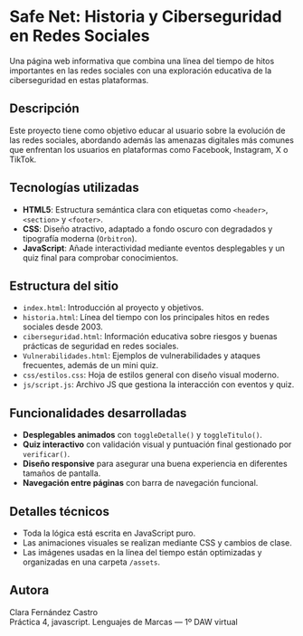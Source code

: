 # Safe Net: Historia y Ciberseguridad en Redes Sociales

Una página web informativa que combina una línea del tiempo de hitos importantes en las redes sociales con una exploración educativa de la ciberseguridad en estas plataformas.

##  Descripción

Este proyecto tiene como objetivo educar al usuario sobre la evolución de las redes sociales, abordando además las amenazas digitales más comunes que enfrentan los usuarios en plataformas como Facebook, Instagram, X o TikTok.

##  Tecnologías utilizadas

- **HTML5**: Estructura semántica clara con etiquetas como `<header>`, `<section>` y `<footer>`.
- **CSS**: Diseño atractivo, adaptado a fondo oscuro con degradados y tipografía moderna (`Orbitron`).
- **JavaScript**: Añade interactividad mediante eventos desplegables y un quiz final para comprobar conocimientos.

##  Estructura del sitio

- `index.html`: Introducción al proyecto y objetivos.
- `historia.html`: Línea del tiempo con los principales hitos en redes sociales desde 2003.
- `ciberseguridad.html`: Información educativa sobre riesgos y buenas prácticas de seguridad en redes sociales.
- `Vulnerabilidades.html`: Ejemplos de vulnerabilidades y ataques frecuentes, además de un mini quiz.
- `css/estilos.css`: Hoja de estilos general con diseño visual moderno.
- `js/script.js`: Archivo JS que gestiona la interacción con eventos y quiz.

##  Funcionalidades desarrolladas

- **Desplegables animados** con `toggleDetalle()` y `toggleTitulo()`.
- **Quiz interactivo** con validación visual y puntuación final gestionado por `verificar()`.
- **Diseño responsive** para asegurar una buena experiencia en diferentes tamaños de pantalla.
- **Navegación entre páginas** con barra de navegación funcional.

##  Detalles técnicos

- Toda la lógica está escrita en JavaScript puro.
- Las animaciones visuales se realizan mediante CSS y cambios de clase.
- Las imágenes usadas en la línea del tiempo están optimizadas y organizadas en una carpeta `/assets`.

##  Autora

Clara Fernández Castro  
Práctica 4, javascript. Lenguajes de Marcas — 1º DAW virtual
